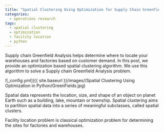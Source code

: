 ```yaml
---
title: "Spatial Clustering Using Optimization for Supply Chain Greenfield Analysis"
categories:
  - operations research
tags:
  - spatial clustering
  - optimization
  - facility location
  - python
--- 
```


Supply chain Greenfield Analysis helps 
determine where to locate your warehouses and factories based on
customer demand. In this post,
we provide an optimization based spatial clustering algorithm. 
We use this algorithm to solve a Supply chain Greenfield Analysis 
problem.

![_config.yml]({{ site.baseurl }}/images//Spatial Clustering Using Optimization in Python/GreenFields.jpg)



Spatial data represents the location, size, and shape of an object 
on planet Earth such as a building, lake, mountain or township. 
Spatial clustering aims to partition spatial data into a series of 
meaningful subclasses, called spatial clusters. 

Facility location problem is classical optimization problem for 
determining the sites for factories and warehouses.

